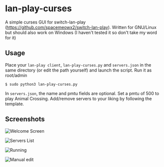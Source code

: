 # lan-play-curses

A simple curses GUI for switch-lan-play (https://github.com/spacemeowx2/switch-lan-play). Written for GNU/Linux but should also work on Windows (I haven't tested it so don't take my word for it)

## Usage

Place your `lan-play client`, `lan-play-curses.py` and `servers.json` in the same directory (or edit the path yourself) and launch the script. Run it as root/admin

```
$ sudo python3 lan-play-curses.py
```
In `servers.json`, the name and pmtu fields are optional. Set a pmtu of 500 to play Animal Crossing. Add/remove servers to your liking by following the template.

## Screenshots

![Welcome Screen](https://user-images.githubusercontent.com/61667930/77344354-55e43400-6d33-11ea-8e90-9e66c10189e6.png)

![Servers List](https://user-images.githubusercontent.com/61667930/77343915-ba52c380-6d32-11ea-8c51-a67058763b03.png)

![Running](https://user-images.githubusercontent.com/61667930/77343906-b8890000-6d32-11ea-9e9d-d05f6fe63767.png)

![Manual edit](https://user-images.githubusercontent.com/61667930/77350276-88465f00-6d3c-11ea-9bcf-c0a4051aa827.png)





